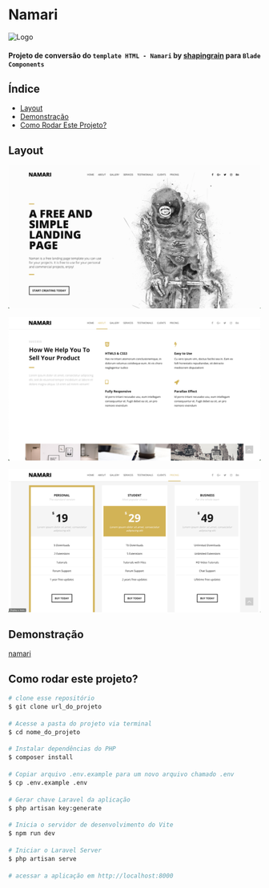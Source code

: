 # Namari

![Logo](imagem)

#### Projeto de conversão do `template HTML - Namari` by [shapingrain](https://www.shapingrain.com) para `Blade Components`

## Índice

- [Layout](#layout)
- [Demonstração](#demonstraçao)
- [Como Rodar Este Projeto?](#como-rodar-este-projeto)

## Layout

![tela 1](/resources/images/demo/image1.png)

![tela 2](/resources/images/demo/image2.png)

![tela 3](/resources/images/demo/image3.png)

## Demonstração

[namari](url_do_projeto)

## Como rodar este projeto?

```zsh
# clone esse repositório
$ git clone url_do_projeto

# Acesse a pasta do projeto via terminal
$ cd nome_do_projeto

# Instalar dependências do PHP
$ composer install

# Copiar arquivo .env.example para um novo arquivo chamado .env
$ cp .env.example .env

# Gerar chave Laravel da aplicação
$ php artisan key:generate

# Inicia o servidor de desenvolvimento do Vite
$ npm run dev

# Iniciar o Laravel Server
$ php artisan serve

# acessar a aplicação em http://localhost:8000
```

